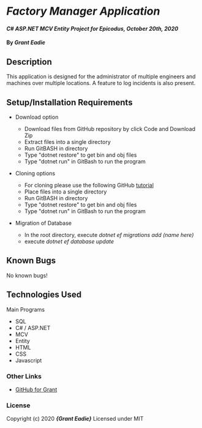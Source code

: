 # _Factory Manager Application_

#### _C# ASP.NET MCV Entity Project for Epicodus, October 20th, 2020_

#### By _**Grant Eadie**_

## Description

This application is designed for the administrator of multiple engineers and machines over multiple locations. A feature to log incidents is also present. 

## Setup/Installation Requirements

- Download option

  - Download files from GitHub repository by click Code and Download Zip
  - Extract files into a single directory
  - Run GitBASH in directory
  - Type "dotnet restore" to get bin and obj files
  - Type "dotnet run" in GitBash to run the program

- Cloning options
  - For cloning please use the following GitHub [tutorial](https://docs.github.com/en/enterprise/2.16/user/github/creating-cloning-and-archiving-repositories/cloning-a-repository)
  - Place files into a single directory
  - Run GitBASH in directory
  - Type "dotnet restore" to get bin and obj files
  - Type "dotnet run" in GitBash to run the program

- Migration of Database
  - In the root directory, execute _dotnet ef migrations add (name here)_
  - execute _dotnet ef database update_

## Known Bugs

No known bugs!

## Technologies Used

Main Programs

- SQL
- C# / ASP.NET
- MCV
- Entity
- HTML
- CSS
- Javascript

### Other Links

- [GitHub for Grant](https://github.com/granteadie)

### License

Copyright (c) 2020 **_{Grant Eadie}_**
Licensed under MIT
